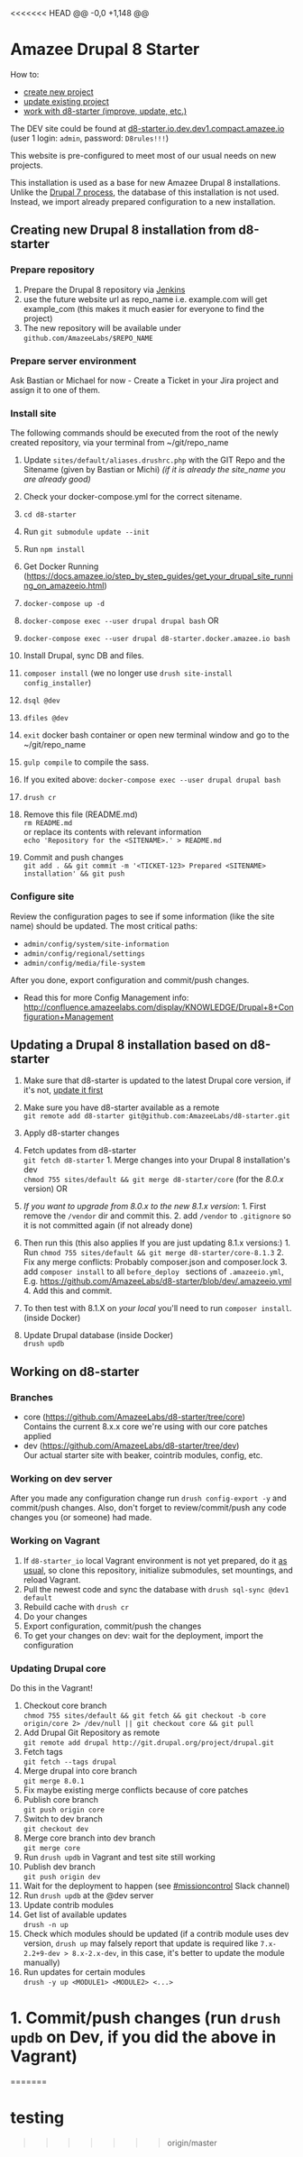 <<<<<<< HEAD
@@ -0,0 +1,148 @@
# Amazee Drupal 8 Starter

How to:

- [create new project](#user-content-create-new)
- [update existing project](#user-content-update-existing)
- [work with d8-starter (improve, update, etc.)](#user-content-improve-starter)

The DEV site could be found at [d8-starter.io.dev.dev1.compact.amazee.io](http://d8-starter.io.dev.dev1.compact.amazee.io/) (user 1 login: `admin`, password: `D8rules!!!`)

This website is pre-configured to meet most of our usual needs on new projects.

This installation is used as a base for new Amazee Drupal 8 installations. Unlike the [Drupal 7 process](https://github.com/AmazeeLabs/new-site.com#readme), the database of this installation is not used. Instead, we import already prepared configuration to a new installation.

## <a name="create-new"></a>Creating new Drupal 8 installation from d8-starter

### Prepare repository
1. Prepare the Drupal 8 repository via [Jenkins](https://jenkins.amazeelabs.com/job/AmazeeIO-SetupD8Github/build?delay=0sec)
2. use the future website url as repo_name i.e. example.com will get example_com (this makes it much easier for everyone to find the project)
3. The new repository will be available under `github.com/AmazeeLabs/$REPO_NAME`

### Prepare server environment

Ask Bastian or Michael for now - Create a Ticket in your Jira project and assign it to one of them.

### Install site

The following commands should be executed from the root of the newly created repository, via your terminal from ~/git/repo_name

1. Update `sites/default/aliases.drushrc.php` with the GIT Repo and the Sitename (given by Bastian or Michi) *(if it is already the site_name you are already good)*
1. Check your docker-compose.yml for the correct sitename.
1. `cd d8-starter`
  1. Run `git submodule update --init` 
1. Run `npm install`
1. Get Docker Running (https://docs.amazee.io/step_by_step_guides/get_your_drupal_site_running_on_amazeeio.html)
  1. `docker-compose up -d`
  1. `docker-compose exec --user drupal drupal bash`
   OR
  1. `docker-compose exec --user drupal d8-starter.docker.amazee.io bash`


1. Install Drupal, sync DB and files.
  1. `composer install` (we no longer use `drush site-install config_installer`)
  1. `dsql @dev`
  1. `dfiles @dev`

1. `exit` docker bash container or open new terminal window and go to the ~/git/repo_name
  1. `gulp compile` to compile the sass.

1. If you exited above: `docker-compose exec --user drupal drupal bash`
  1. `drush cr`
 
1. Remove this file (README.md)  
`rm README.md`  
or replace its contents with relevant information  
`echo 'Repository for the <SITENAME>.' > README.md`
1. Commit and push changes  
`git add . && git commit -m '<TICKET-123> Prepared <SITENAME> installation' && git push`

### Configure site

Review the configuration pages to see if some information (like the site name) should be updated. The most critical paths:

- `admin/config/system/site-information`
- `admin/config/regional/settings`
- `admin/config/media/file-system`

After you done, export configuration and commit/push changes.
- Read this for more Config Management info: http://confluence.amazeelabs.com/display/KNOWLEDGE/Drupal+8+Configuration+Management

##  <a name="update-existing"></a>Updating a Drupal 8 installation based on d8-starter

1. Make sure that d8-starter is updated to the latest Drupal core version, if it's not, [update it first](#user-content-update-starter-core)

1. Make sure you have d8-starter available as a remote  
`git remote add d8-starter git@github.com:AmazeeLabs/d8-starter.git`
1. Apply d8-starter changes
  1. Fetch updates from d8-starter  
  `git fetch d8-starter`
    1. Merge changes into your Drupal 8 installation's dev  
    `chmod 755 sites/default && git merge d8-starter/core` (for the *8.0.x* version)
  OR  
  1. *If you want to upgrade from 8.0.x to the new 8.1.x version*:
    1. First remove the `/vendor` dir and commit this.
    2. add `/vendor` to `.gitignore` so it is not committed again (if not already done)
  1. Then run this (this also applies If you are just updating 8.1.x versions:)
    1. Run `chmod 755 sites/default && git merge d8-starter/core-8.1.3` 
    2. Fix any merge conflicts: Probably composer.json and composer.lock
    3. add `composer install` to all `before_deploy ` sections of `.amazeeio.yml`, E.g. https://github.com/AmazeeLabs/d8-starter/blob/dev/.amazeeio.yml 
    4. Add this and commit.
    
1. To then test with 8.1.X on _your local_ you'll need to run `composer install`. (inside Docker)
1. Update Drupal database (inside Docker)  
  `drush updb`

##  <a name="improve-starter"></a>Working on d8-starter

### Branches

- core (https://github.com/AmazeeLabs/d8-starter/tree/core)  
  Contains the current 8.x.x core we're using with our core patches applied
- dev (https://github.com/AmazeeLabs/d8-starter/tree/dev)  
  Our actual starter site with beaker, cointrib modules, config, etc.

### Working on dev server

After you made any configuration change run `drush config-export -y` and commit/push changes. Also, don't forget to review/commit/push any code changes you (or someone) had made.

### Working on Vagrant

1. If `d8-starter_io` local Vagrant environment is not yet prepared, do it [as usual](http://confluence.amazeelabs.com/display/KNOWLEDGE/Amazee.IO+Vagrant), so clone this repository, initialize submodules, set mountings, and reload Vagrant.
1. Pull the newest code and sync the database with `drush sql-sync @dev1 default`
1. Rebuild cache with `drush cr`
1. Do your changes
1. Export configuration, commit/push the changes
1. To get your changes on dev: wait for the deployment, import the configuration

### <a name="update-starter-core">Updating Drupal core

Do this in the Vagrant!

1. Checkout core branch  
`chmod 755 sites/default && git fetch && git checkout -b core origin/core 2> /dev/null || git checkout core && git pull`
1. Add Drupal Git Repository as remote  
`git remote add drupal http://git.drupal.org/project/drupal.git`
1. Fetch tags  
`git fetch --tags drupal`
1. Merge drupal into core branch  
`git merge 8.0.1`
1. Fix maybe existing merge conflicts because of core patches
1. Publish core branch  
`git push origin core`
1. Switch to dev branch  
`git checkout dev`
1. Merge core branch into dev branch  
`git merge core`
1. Run `drush updb` in Vagrant and test site still working
1. Publish dev branch  
`git push origin dev`
1. Wait for the deployment to happen (see [#missioncontrol](https://amazee.slack.com/messages/missioncontrol/) Slack channel)
1. Run `drush updb` at the @dev server
1. Update contrib modules
  1. Get list of available updates  
    `drush -n up`
  1. Check which modules should be updated (if a contrib module uses dev version, `drush up` may falsely report that update is required like `7.x-2.2+9-dev > 8.x-2.x-dev`, in this case, it's better to update the module manually)
  1. Run updates for certain modules  
    `drush -y up <MODULE1> <MODULE2> <...>`
 # 1. Commit/push changes (run `drush updb` on Dev, if you did the above in Vagrant)
=======
# testing
>>>>>>> origin/master
